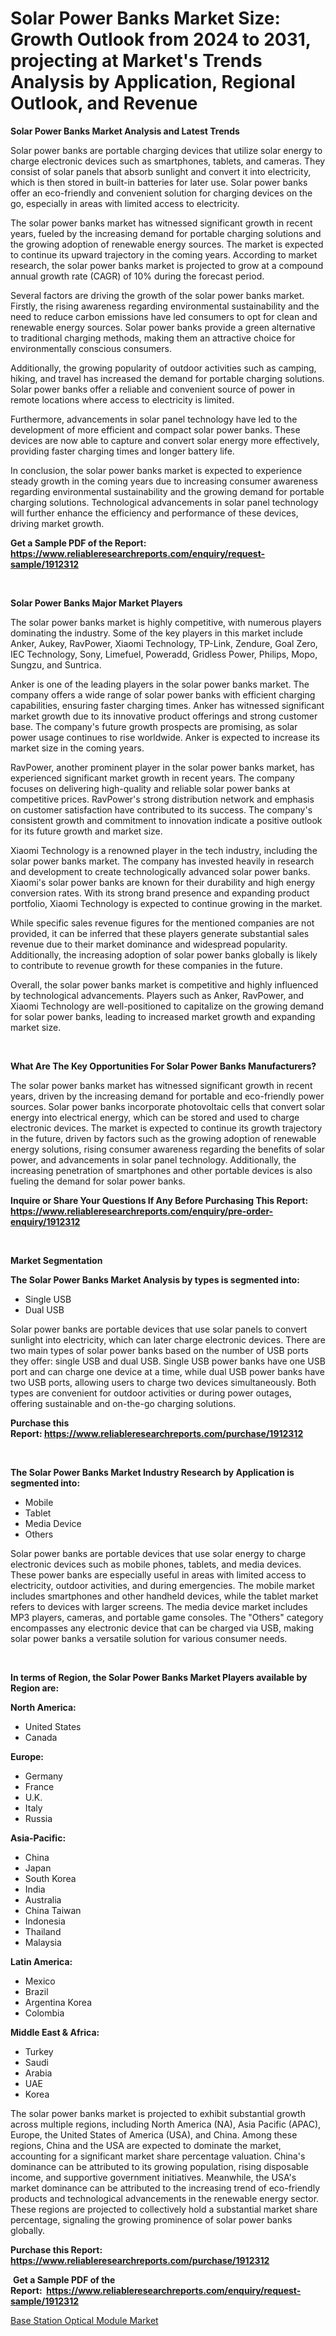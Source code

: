 <p><h1>Solar Power Banks Market Size: Growth Outlook from 2024 to 2031, projecting at Market's Trends Analysis by Application, Regional Outlook, and Revenue</h1></p><p><strong>Solar Power Banks Market Analysis and Latest Trends</strong></p>
<p><p>Solar power banks are portable charging devices that utilize solar energy to charge electronic devices such as smartphones, tablets, and cameras. They consist of solar panels that absorb sunlight and convert it into electricity, which is then stored in built-in batteries for later use. Solar power banks offer an eco-friendly and convenient solution for charging devices on the go, especially in areas with limited access to electricity.</p><p>The solar power banks market has witnessed significant growth in recent years, fueled by the increasing demand for portable charging solutions and the growing adoption of renewable energy sources. The market is expected to continue its upward trajectory in the coming years. According to market research, the solar power banks market is projected to grow at a compound annual growth rate (CAGR) of 10% during the forecast period.</p><p>Several factors are driving the growth of the solar power banks market. Firstly, the rising awareness regarding environmental sustainability and the need to reduce carbon emissions have led consumers to opt for clean and renewable energy sources. Solar power banks provide a green alternative to traditional charging methods, making them an attractive choice for environmentally conscious consumers.</p><p>Additionally, the growing popularity of outdoor activities such as camping, hiking, and travel has increased the demand for portable charging solutions. Solar power banks offer a reliable and convenient source of power in remote locations where access to electricity is limited.</p><p>Furthermore, advancements in solar panel technology have led to the development of more efficient and compact solar power banks. These devices are now able to capture and convert solar energy more effectively, providing faster charging times and longer battery life.</p><p>In conclusion, the solar power banks market is expected to experience steady growth in the coming years due to increasing consumer awareness regarding environmental sustainability and the growing demand for portable charging solutions. Technological advancements in solar panel technology will further enhance the efficiency and performance of these devices, driving market growth.</p></p>
<p><strong>Get a Sample PDF of the Report:&nbsp; <a href="https://www.reliableresearchreports.com/enquiry/request-sample/1912312">https://www.reliableresearchreports.com/enquiry/request-sample/1912312</a></strong></p>
<p>&nbsp;</p>
<p><strong>Solar Power Banks Major Market Players</strong></p>
<p><p>The solar power banks market is highly competitive, with numerous players dominating the industry. Some of the key players in this market include Anker, Aukey, RavPower, Xiaomi Technology, TP-Link, Zendure, Goal Zero, IEC Technology, Sony, Limefuel, Poweradd, Gridless Power, Philips, Mopo, Sungzu, and Suntrica.</p><p>Anker is one of the leading players in the solar power banks market. The company offers a wide range of solar power banks with efficient charging capabilities, ensuring faster charging times. Anker has witnessed significant market growth due to its innovative product offerings and strong customer base. The company's future growth prospects are promising, as solar power usage continues to rise worldwide. Anker is expected to increase its market size in the coming years.</p><p>RavPower, another prominent player in the solar power banks market, has experienced significant market growth in recent years. The company focuses on delivering high-quality and reliable solar power banks at competitive prices. RavPower's strong distribution network and emphasis on customer satisfaction have contributed to its success. The company's consistent growth and commitment to innovation indicate a positive outlook for its future growth and market size.</p><p>Xiaomi Technology is a renowned player in the tech industry, including the solar power banks market. The company has invested heavily in research and development to create technologically advanced solar power banks. Xiaomi's solar power banks are known for their durability and high energy conversion rates. With its strong brand presence and expanding product portfolio, Xiaomi Technology is expected to continue growing in the market.</p><p>While specific sales revenue figures for the mentioned companies are not provided, it can be inferred that these players generate substantial sales revenue due to their market dominance and widespread popularity. Additionally, the increasing adoption of solar power banks globally is likely to contribute to revenue growth for these companies in the future.</p><p>Overall, the solar power banks market is competitive and highly influenced by technological advancements. Players such as Anker, RavPower, and Xiaomi Technology are well-positioned to capitalize on the growing demand for solar power banks, leading to increased market growth and expanding market size.</p></p>
<p>&nbsp;</p>
<p><strong>What Are The Key Opportunities For Solar Power Banks Manufacturers?</strong></p>
<p><p>The solar power banks market has witnessed significant growth in recent years, driven by the increasing demand for portable and eco-friendly power sources. Solar power banks incorporate photovoltaic cells that convert solar energy into electrical energy, which can be stored and used to charge electronic devices. The market is expected to continue its growth trajectory in the future, driven by factors such as the growing adoption of renewable energy solutions, rising consumer awareness regarding the benefits of solar power, and advancements in solar panel technology. Additionally, the increasing penetration of smartphones and other portable devices is also fueling the demand for solar power banks.</p></p>
<p><strong>Inquire or Share Your Questions If Any Before Purchasing This Report: <a href="https://www.reliableresearchreports.com/enquiry/pre-order-enquiry/1912312">https://www.reliableresearchreports.com/enquiry/pre-order-enquiry/1912312</a></strong></p>
<p>&nbsp;</p>
<p><strong>Market Segmentation</strong></p>
<p><strong>The Solar Power Banks Market Analysis by types is segmented into:</strong></p>
<p><ul><li>Single USB</li><li>Dual USB</li></ul></p>
<p><p>Solar power banks are portable devices that use solar panels to convert sunlight into electricity, which can later charge electronic devices. There are two main types of solar power banks based on the number of USB ports they offer: single USB and dual USB. Single USB power banks have one USB port and can charge one device at a time, while dual USB power banks have two USB ports, allowing users to charge two devices simultaneously. Both types are convenient for outdoor activities or during power outages, offering sustainable and on-the-go charging solutions.</p></p>
<p><strong>Purchase this Report:&nbsp;<a href="https://www.reliableresearchreports.com/purchase/1912312">https://www.reliableresearchreports.com/purchase/1912312</a></strong></p>
<p>&nbsp;</p>
<p><strong>The Solar Power Banks Market Industry Research by Application is segmented into:</strong></p>
<p><ul><li>Mobile</li><li>Tablet</li><li>Media Device</li><li>Others</li></ul></p>
<p><p>Solar power banks are portable devices that use solar energy to charge electronic devices such as mobile phones, tablets, and media devices. These power banks are especially useful in areas with limited access to electricity, outdoor activities, and during emergencies. The mobile market includes smartphones and other handheld devices, while the tablet market refers to devices with larger screens. The media device market includes MP3 players, cameras, and portable game consoles. The "Others" category encompasses any electronic device that can be charged via USB, making solar power banks a versatile solution for various consumer needs.</p></p>
<p>&nbsp;</p>
<p><strong>In terms of Region, the Solar Power Banks Market Players available by Region are:</strong></p>
<p>
    <p> <strong> North America: </strong>
        <ul>
            <li>United States</li>
            <li>Canada</li>
        </ul>
        </p> 
    <p> <strong> Europe: </strong>
        <ul>
            <li>Germany</li>
            <li>France</li>
            <li>U.K.</li>
            <li>Italy</li>
            <li>Russia</li>
        </ul>
        </p> 
    <p> <strong> Asia-Pacific: </strong>
        <ul>
            <li>China</li>
            <li>Japan</li>
            <li>South Korea</li>
            <li>India</li>
            <li>Australia</li>
            <li>China Taiwan</li>
            <li>Indonesia</li>
            <li>Thailand</li>
            <li>Malaysia</li>
        </ul>
        </p> 
    <p> <strong> Latin America: </strong>
        <ul>
            <li>Mexico</li>
            <li>Brazil</li>
            <li>Argentina Korea</li>
            <li>Colombia</li>
        </ul>
        </p> 
    <p> <strong> Middle East & Africa: </strong>
        <ul>
            <li>Turkey</li>
            <li>Saudi</li>
            <li>Arabia</li>
            <li>UAE</li>
            <li>Korea</li>
        </ul>
    </p>
    </p>
<p><p>The solar power banks market is projected to exhibit substantial growth across multiple regions, including North America (NA), Asia Pacific (APAC), Europe, the United States of America (USA), and China. Among these regions, China and the USA are expected to dominate the market, accounting for a significant market share percentage valuation. China's dominance can be attributed to its growing population, rising disposable income, and supportive government initiatives. Meanwhile, the USA's market dominance can be attributed to the increasing trend of eco-friendly products and technological advancements in the renewable energy sector. These regions are projected to collectively hold a substantial market share percentage, signaling the growing prominence of solar power banks globally.</p></p>
<p><strong>Purchase this Report: <a href="https://www.reliableresearchreports.com/purchase/1912312">https://www.reliableresearchreports.com/purchase/1912312</a></strong></p>
<p>&nbsp;<strong>Get a Sample PDF of the Report:&nbsp;&nbsp;<a href="https://www.reliableresearchreports.com/enquiry/request-sample/1912312">https://www.reliableresearchreports.com/enquiry/request-sample/1912312</a></strong></p>
<p><strong></strong></p>
<p><p><a href="https://github.com/santosh758595/Market-Research-Report-List-2/blob/main/base-station-optical-module-market.md">Base Station Optical Module Market</a></p></p>